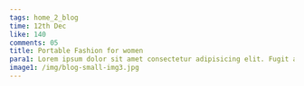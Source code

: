 ```yaml
---
tags: home_2_blog
time: 12th Dec
like: 140
comments: 05
title: Portable Fashion for women
para1: Lorem ipsum dolor sit amet consectetur adipisicing elit. Fugit aspernatur quo debitis nesciunt nihil officia.
image1: /img/blog-small-img3.jpg
---
```

